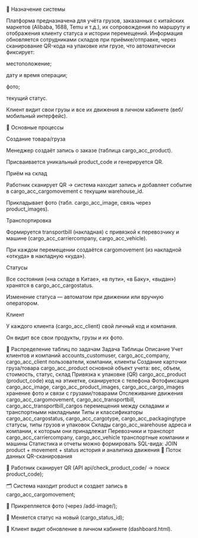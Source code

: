 🔹 Назначение системы

Платформа предназначена для учёта грузов, заказанных с китайских маркетов (Alibaba, 1688, Temu и т.д.), их сопровождения по маршруту и отображения клиенту статуса и истории перемещений.
Информация обновляется сотрудниками складов при приёмке/отправке, через сканирование QR-кода на упаковке или грузе, что автоматически фиксирует:

местоположение;

дату и время операции;

фото;

текущий статус.

Клиент видит свои грузы и все их движения в личном кабинете (веб/мобильный интерфейс).

🔹 Основные процессы

Создание товара/груза

Менеджер создаёт запись о заказе (таблица cargo_acc_product).

Присваивается уникальный product_code и генерируется QR.

Приём на склад

Работник сканирует QR → система находит запись и добавляет событие в cargo_acc_cargomovement с текущим warehouse_id.

Прикладывает фото (табл. cargo_acc_image, связь через product_images).

Транспортировка

Формируется transportbill (накладная) с привязкой к перевозчику и машине (cargo_acc_carriercompany, cargo_acc_vehicle).

При каждом перемещении создаётся cargomovement (из накладной «откуда» в накладную «куда»).

Статусы

Все состояния («на складе в Китае», «в пути», «в Баку», «выдан») хранятся в cargo_acc_cargostatus.

Изменение статуса — автоматом при движении или вручную оператором.

Клиент

У каждого клиента (cargo_acc_client) свой личный код и компания.

Он видит все свои продукты, грузы и их фото.

🔹 Распределение таблиц по задачам
Задача	Таблицы	Описание
Учет клиентов и компаний	accounts_customuser, cargo_acc_company, cargo_acc_client	пользователи, компании, клиенты
Создание карточки груза/товара	cargo_acc_product	основной объект учета: вес, объем, стоимость, статус, склад
Привязка к упаковке (QR)	cargo_acc_product (product_code)	код на этикетке, сканируется с телефона
Фотофиксация	cargo_acc_image, cargo_acc_product_images, cargo_acc_cargo_images	хранение фото и связи с грузами/товарами
Отслеживание движения	cargo_acc_cargomovement, cargo_acc_transportbill, cargo_acc_transportbill_cargos	перемещения между складами и транспортными накладными
Типы и классификаторы	cargo_acc_cargostatus, cargo_acc_cargotype, cargo_acc_packagingtype	статусы, типы грузов и упаковок
Склады	cargo_acc_warehouse	адреса и компании, к которым они принадлежат
Перевозчики и транспорт	cargo_acc_carriercompany, cargo_acc_vehicle	транспортные компании и машины
Статистика и отчеты	можно формировать SQL-вида: JOIN product + movement + status	история и аналитика движения
🔹 Поток данных QR-сканирования

📱 Работник сканирует QR (API api/check_product_code/ → поиск product_code);

🗂 Система находит product и создает запись в cargo_acc_cargomovement;

📸 Прикрепляется фото (через /add-image/);

📍 Меняется статус на новый (cargo_status_id);

🧾 Клиент видит обновление в личном кабинете (dashboard.html).